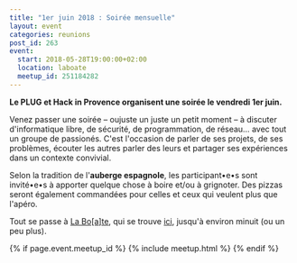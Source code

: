 ```yaml
---
title: "1er juin 2018 : Soirée mensuelle"
layout: event
categories: reunions
post_id: 263
event:
  start: 2018-05-28T19:00:00+02:00
  location: laboate
  meetup_id: 251184282
---
```


**Le PLUG et Hack in Provence organisent une soirée le vendredi 1er juin.**

Venez passer une soirée – oujuste un juste un petit moment – à discuter d'informatique libre, de sécurité, de programmation, de réseau… avec tout un groupe de passionés. C'est l'occasion de parler de ses projets, de ses problèmes, écouter les autres parler des leurs et partager ses expériences dans un contexte convivial.

Selon la tradition de l'**auberge espagnole**, les participant•e•s sont invité•e•s à apporter quelque chose à boire et/ou à grignoter. Des pizzas seront également commandées pour celles et ceux qui veulent plus que l'apéro.

Tout se passe à [La Bo\[a\]te](http://laboate.com/), qui se trouve [ici](https://www.openstreetmap.org/?mlat=43.29207&mlon=5.37297#map=19/43.29207/5.37297), jusqu'à environ minuit (ou un peu plus).

{% if page.event.meetup_id %}
  {% include meetup.html %}
{% endif %}
